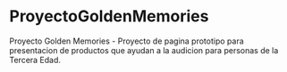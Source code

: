 # ProyectoGoldenMemories
Proyecto Golden Memories - Proyecto de pagina prototipo para presentacion de productos que ayudan a la audicion para personas de la Tercera Edad.
